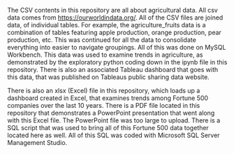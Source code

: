 The CSV contents in this repository are all about agricultural data. All csv data comes from https://ourworldindata.org/. 
All of the CSV files are joined data, of individual tables. For example, the agriculture_fruits data is a combination of tables featuring apple production, orange production, pear production, etc.
This was continued for all the data to consolidate everything into easier to navigate groupings. All of this was done on MySQL Workbench.
This data was used to examine trends in agriculture, as demonstrated by the exploratory python coding down in the ipynb file in this repository.
There is also an associated Tableau dashboard that goes with this data, that was published on Tableaus public sharing data website.

There is also an xlsx (Excel) file in this repository, which loads up a dashboard created in Excel, that examines trends among Fortune 500 companies over the last 10 years.
There is a PDF file located in this repository that demonstrates a PowerPoint presentation that went along with this Excel file. The PowerPoint file was too large to upload.
There is a SQL script that was used to bring all of this Fortune 500 data together located here as well. All of this SQL was coded with Microsoft SQL Server Management Studio.
